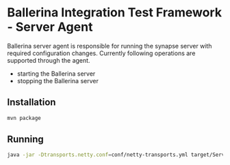 # Ballerina Integration Test Framework - Server Agent

Ballerina server agent is responsible for running the synapse server with required configuration changes. Currently
following operations are supported through the agent.
- starting the Ballerina server
- stopping the Ballerina server

## Installation 

```sh
mvn package
```

## Running

```sh
java -jar -Dtransports.netty.conf=conf/netty-transports.yml target/ServerAgent-1.0.0-SNAPSHOT.jar
```